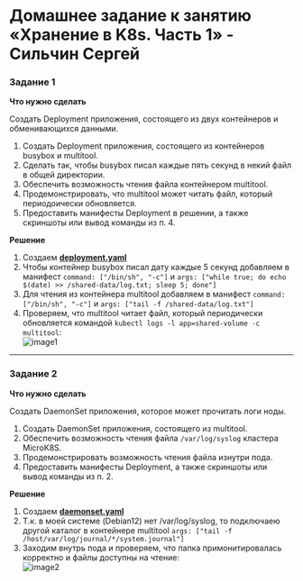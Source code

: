 # Домашнее задание к занятию «Хранение в K8s. Часть 1» - Сильчин Сергей

### Задание 1 

**Что нужно сделать**

Создать Deployment приложения, состоящего из двух контейнеров и обменивающихся данными.

1. Создать Deployment приложения, состоящего из контейнеров busybox и multitool.
2. Сделать так, чтобы busybox писал каждые пять секунд в некий файл в общей директории.
3. Обеспечить возможность чтения файла контейнером multitool.
4. Продемонстрировать, что multitool может читать файл, который периодоически обновляется.
5. Предоставить манифесты Deployment в решении, а также скриншоты или вывод команды из п. 4.


**Решение**
1. Создаем [**deployment.yaml**](https://github.com/Daimero88/netology/blob/main/kubernetes-hw/06/deployment.yaml)
2. Чтобы контейнер busybox писал дату каждые 5 секунд добавляем в манифест ```command: ["/bin/sh", "-c"]``` и ```args: ["while true; do echo $(date) >> /shared-data/log.txt; sleep 5; done"]```
3. Для чтения из контейнера multitool добавляем в манифест ```command: ["/bin/sh", "-c"]``` и ```args: ["tail -f /shared-data/log.txt"]```
4. Проверяем, что multitool читает файл, который периодически обновляется командой ```kubectl logs -l app=shared-volume -c multitool```:  
![image1](https://github.com/user-attachments/assets/b0fa12c5-2e5d-4bf4-ae40-c96876153ba1)  

------

### Задание 2

**Что нужно сделать**

Создать DaemonSet приложения, которое может прочитать логи ноды.

1. Создать DaemonSet приложения, состоящего из multitool.
2. Обеспечить возможность чтения файла `/var/log/syslog` кластера MicroK8S.
3. Продемонстрировать возможность чтения файла изнутри пода.
4. Предоставить манифесты Deployment, а также скриншоты или вывод команды из п. 2.


**Решение**
1. Создаем [**daemonset.yaml**](https://github.com/Daimero88/netology/blob/main/kubernetes-hw/06/daemonset.yaml)
2. Т.к. в моей системе (Debian12) нет /var/log/syslog, то подключаею другой каталог в контейнере multitool ```args: ["tail -f /host/var/log/journal/*/system.journal"]```
3. Заходим внутрь пода и проверяем, что папка примонитировалась корректно и файлы доступны на чтение:  
![image2](https://github.com/user-attachments/assets/e64c4ae0-9731-473e-b4f8-c12efbac997c)

